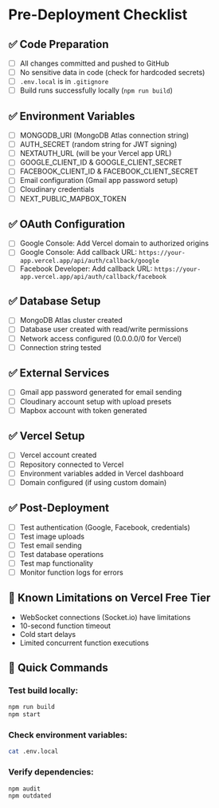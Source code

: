 # Pre-Deployment Checklist

## ✅ Code Preparation
- [ ] All changes committed and pushed to GitHub
- [ ] No sensitive data in code (check for hardcoded secrets)
- [ ] `.env.local` is in `.gitignore`
- [ ] Build runs successfully locally (`npm run build`)

## ✅ Environment Variables
- [ ] MONGODB_URI (MongoDB Atlas connection string)
- [ ] AUTH_SECRET (random string for JWT signing)
- [ ] NEXTAUTH_URL (will be your Vercel app URL)
- [ ] GOOGLE_CLIENT_ID & GOOGLE_CLIENT_SECRET
- [ ] FACEBOOK_CLIENT_ID & FACEBOOK_CLIENT_SECRET
- [ ] Email configuration (Gmail app password setup)
- [ ] Cloudinary credentials
- [ ] NEXT_PUBLIC_MAPBOX_TOKEN

## ✅ OAuth Configuration
- [ ] Google Console: Add Vercel domain to authorized origins
- [ ] Google Console: Add callback URL: `https://your-app.vercel.app/api/auth/callback/google`
- [ ] Facebook Developer: Add callback URL: `https://your-app.vercel.app/api/auth/callback/facebook`

## ✅ Database Setup
- [ ] MongoDB Atlas cluster created
- [ ] Database user created with read/write permissions
- [ ] Network access configured (0.0.0.0/0 for Vercel)
- [ ] Connection string tested

## ✅ External Services
- [ ] Gmail app password generated for email sending
- [ ] Cloudinary account setup with upload presets
- [ ] Mapbox account with token generated

## ✅ Vercel Setup
- [ ] Vercel account created
- [ ] Repository connected to Vercel
- [ ] Environment variables added in Vercel dashboard
- [ ] Domain configured (if using custom domain)

## ✅ Post-Deployment
- [ ] Test authentication (Google, Facebook, credentials)
- [ ] Test image uploads
- [ ] Test email sending
- [ ] Test database operations
- [ ] Test map functionality
- [ ] Monitor function logs for errors

## 🚨 Known Limitations on Vercel Free Tier
- WebSocket connections (Socket.io) have limitations
- 10-second function timeout
- Cold start delays
- Limited concurrent function executions

## 📝 Quick Commands

### Test build locally:
```bash
npm run build
npm start
```

### Check environment variables:
```bash
cat .env.local
```

### Verify dependencies:
```bash
npm audit
npm outdated
```
